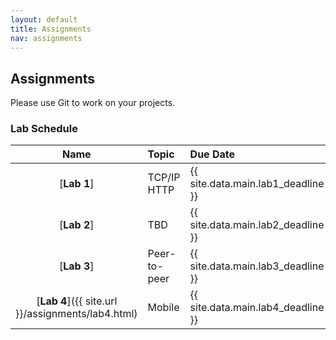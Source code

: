 ```yaml
---
layout: default
title: Assignments
nav: assignments
---
```


## Assignments

Please use Git to work on your projects.

### Lab Schedule

|                      Name                        |           Topic                              |                Due Date                 |
| :----------------------------------------------: | :------------------------------------------  | :--------------------------------- |
| [**Lab 1**]                                        | TCP/IP HTTP                                | {{ site.data.main.lab1_deadline }}    |
| [**Lab 2**]                                        | TBD                                        | {{ site.data.main.lab2_deadline }}    |
| [**Lab 3**]                                        | Peer-to-peer                               | {{ site.data.main.lab3_deadline }}    |
| [**Lab 4**]({{ site.url }}/assignments/lab4.html)  | Mobile                                     | {{ site.data.main.lab4_deadline }}    |
